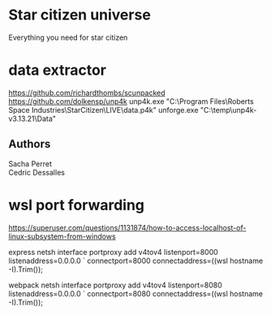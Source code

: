 
# Star citizen universe

Everything you need for star citizen



# data extractor

https://github.com/richardthombs/scunpacked
https://github.com/dolkensp/unp4k
unp4k.exe "C:\Program Files\Roberts Space Industries\StarCitizen\LIVE\data.p4k"
unforge.exe "C:\temp\unp4k-v3.13.21\Data"

## Authors 
Sacha Perret  
Cedric Dessalles

# wsl port forwarding

https://superuser.com/questions/1131874/how-to-access-localhost-of-linux-subsystem-from-windows

express
netsh interface portproxy add v4tov4 listenport=8000 listenaddress=0.0.0.0 `
    connectport=8000 connectaddress=$($(wsl hostname -I).Trim());

webpack
netsh interface portproxy add v4tov4 listenport=8080 listenaddress=0.0.0.0 `
   connectport=8080 connectaddress=$($(wsl hostname -I).Trim());
